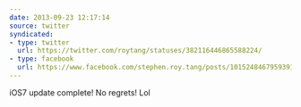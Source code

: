 ```yaml
---
date: 2013-09-23 12:17:14
source: twitter
syndicated:
- type: twitter
  url: https://twitter.com/roytang/statuses/382116446865588224/
- type: facebook
  url: https://www.facebook.com/stephen.roy.tang/posts/10152484679593912
---
```


iOS7 update complete! No regrets! Lol